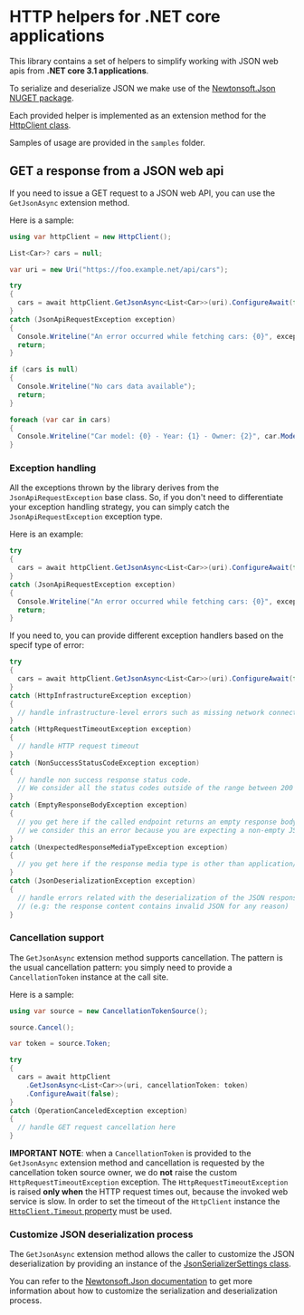 # HTTP helpers for .NET core applications
This library contains a set of helpers to simplify working with JSON web apis from **.NET core 3.1 applications**.

To serialize and deserialize JSON we make use of the [Newtonsoft.Json NUGET package](https://www.nuget.org/packages/Newtonsoft.Json/). 

Each provided helper is implemented as an extension method for the [HttpClient class](https://docs.microsoft.com/en-us/dotnet/api/system.net.http.httpclient?view=netcore-3.1).

Samples of usage are provided in the `samples` folder.

## GET a response from a JSON web api
If you need to issue a GET request to a JSON web API, you can use the `GetJsonAsync` extension method.

Here is a sample:

```C#
using var httpClient = new HttpClient();

List<Car>? cars = null;

var uri = new Uri("https://foo.example.net/api/cars");

try 
{
  cars = await httpClient.GetJsonAsync<List<Car>>(uri).ConfigureAwait(false);
}
catch (JsonApiRequestException exception) 
{
  Console.Writeline("An error occurred while fetching cars: {0}", exception.Message);
  return;
}

if (cars is null) 
{
  Console.Writeline("No cars data available");
  return;
}

foreach (var car in cars) 
{
  Console.Writeline("Car model: {0} - Year: {1} - Owner: {2}", car.Model, car.Year, car.Owner);
}
```

### Exception handling
All the exceptions thrown by the library derives from the `JsonApiRequestException` base class. So, if you don't need to differentiate 
your exception handling strategy, you can simply catch the `JsonApiRequestException` exception type.

Here is an example:

```C#
try 
{
  cars = await httpClient.GetJsonAsync<List<Car>>(uri).ConfigureAwait(false);
}
catch (JsonApiRequestException exception) 
{
  Console.Writeline("An error occurred while fetching cars: {0}", exception.Message);
  return;
}
```

If you need to, you can provide different exception handlers based on the specif type of error:

```C#
try 
{
  cars = await httpClient.GetJsonAsync<List<Car>>(uri).ConfigureAwait(false);
}
catch (HttpInfrastructureException exception) 
{
  // handle infrastructure-level errors such as missing network connectivity or DNS-level failures
}
catch (HttpRequestTimeoutException exception) 
{
  // handle HTTP request timeout
}
catch (NonSuccessStatusCodeException exception) 
{
  // handle non success response status code.
  // We consider all the status codes outside of the range between 200 and 299 as non success
}
catch (EmptyResponseBodyException exception) 
{
  // you get here if the called endpoint returns an empty response body
  // we consider this an error because you are expecting a non-empty JSON response body instead
}
catch (UnexpectedResponseMediaTypeException exception) 
{
  // you get here if the response media type is other than application/json
}
catch (JsonDeserializationException exception)
{
  // handle errors related with the deserialization of the JSON response content
  // (e.g: the response content contains invalid JSON for any reason)
}
```

### Cancellation support
The `GetJsonAsync` extension method supports cancellation. 
The pattern is the usual cancellation pattern: you simply need to provide a `CancellationToken` instance at the call site.

Here is a sample:

```C#
using var source = new CancellationTokenSource();

source.Cancel();

var token = source.Token;

try 
{
  cars = await httpClient
    .GetJsonAsync<List<Car>>(uri, cancellationToken: token)
    .ConfigureAwait(false);
}
catch (OperationCanceledException exception) 
{
  // handle GET request cancellation here
}
```

**IMPORTANT NOTE**: when a `CancellationToken` is provided to the `GetJsonAsync` extension method and cancellation is requested
by the cancellation token source owner, we do **not** raise the custom `HttpRequestTimeoutException` exception.
The `HttpRequestTimeoutException` is raised **only when** the HTTP request times out, because the invoked web service is slow. 
In order to set the timeout of the `HttpClient` instance the [`HttpClient.Timeout` property](https://docs.microsoft.com/en-us/dotnet/api/system.net.http.httpclient.timeout?view=netcore-3.1) must be used.

### Customize JSON deserialization process
The `GetJsonAsync` extension method allows the caller to customize the JSON deserialization by providing an instance
of the [JsonSerializerSettings class](https://www.newtonsoft.com/json/help/html/T_Newtonsoft_Json_JsonSerializerSettings.htm).

You can refer to the [Newtonsoft.Json documentation](https://www.newtonsoft.com/json/help/html/Introduction.htm) to get more information about how to customize
the serialization and deserialization process.
